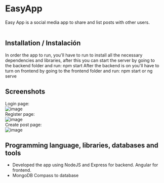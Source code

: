 # EasyApp

Easy App is a social media app to share and list posts with other users.
<br>
<br>

## Installation / Instalación
In order the app to run, you'll have to run <npm install> to install all the necessary dependencies and libraries, after this you can start the server by going to the backend folder and run: npm start
After the backend is on you'll have to turn on frontend by going to the frontend folder and run: npm start or ng serve
  
## Screenshots
Login page:
  <br>
![image](https://github.com/sergiodominguezt/EasyApp/assets/94560886/a885ae66-9661-4e1d-9deb-a7ac0b0ee99e)
    <br>
Register page:
  <br>
![image](https://github.com/sergiodominguezt/EasyApp/assets/94560886/98182e13-f24e-4629-9af8-9aba32487872)
    <br>
Create post page:
   <br>
![image](https://github.com/sergiodominguezt/EasyApp/assets/94560886/0a4b6ad1-a24f-460d-9e18-e743c332b6e3)
  
## Programming language, libraries, databases and tools
  
  - Developed the app using NodeJS and Express for backend. Angular for frontend.
  - MongoDB Compass to database

  
